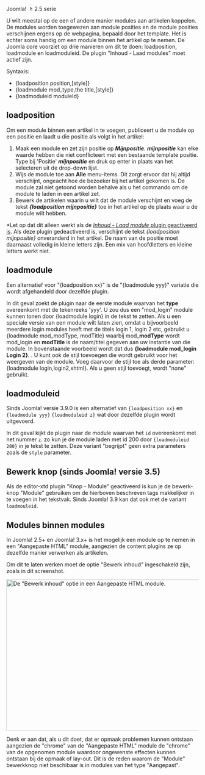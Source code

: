 <!-- Filename: How_do_you_put_a_module_inside_an_article%3F / Display title: Hoe zet u een module in een artikel? -->

Joomla!  <span class="small">≥ </span>2.5 serie

U wilt meestal op de een of andere manier modules aan artikelen
koppelen. De modules worden toegewezen aan module posities en de module
posities verschijnen ergens op de webpagina, bepaald door het template.
Het is echter soms handig om een module binnen het artikel op te nemen.
De Joomla core voorziet op drie manieren om dit te doen: loadposition,
loadmodule en loadmoduleid. De plugin "Inhoud - Laad modules" moet
actief zijn.

Syntaxis:

- {loadposition position,\[style\]}
- {loadmodule mod_type,the title,\[style\]}
- {loadmoduleid moduleId}

## loadposition

Om een module binnen een artikel in te voegen, publiceert u de module op
een positie en laadt u die positie als volgt in het artikel:

1.  Maak een module en zet zijn positie op ***Mijnpositie***.
    ***mijnpositie*** kan elke waarde hebben die niet conflicteert met
    een bestaande template positie. Type bij 'Positie' ***mijnpositie***
    en druk op enter in plaats van het selecteren uit de drop-down
    lijst.
2.  Wijs de module toe aan **Alle** menu-items. Dit zorgt ervoor dat hij
    altijd verschijnt, ongeacht hoe de bezoeker bij het artikel gekomen
    is. De module zal niet getoond worden behalve als u het commando om
    de module te laden in een
    artikel
    zet.
3.  Bewerk de artikelen waarin u wilt dat de module verschijnt en voeg
    de tekst ***{loadposition mijnpositie}*** toe in het artikel op de
    plaats waar u de module wilt hebben.

\*Let op dat dit alleen werkt als de [*Inhoud - Laad module* plugin
geactiveerd
is](https://docs.joomla.org/Help25:Extensions_Plugin_Manager_Edit#Content_-_Load_Modules "Special:MyLanguage/Help25:Extensions Plugin Manager Edit").
Als deze plugin gedeactiveerd is, verschijnt de tekst *{loadposition
mijnpositie}* onveranderd in het artikel. De naam van de positie moet
daarnaast volledig in kleine letters zijn. Een mix van hoofdletters en
kleine letters werkt niet.

## loadmodule

Een alternatief voor "{loadposition xx}" is de "{loadmodule yyy}"
variatie die wordt afgehandeld door dezelfde plugin.

In dit geval zoekt de plugin naar de eerste module waarvan het **type**
overeenkomt met de tekenreeks 'yyy'. U zou dus een "mod_login" module
kunnen tonen door {loadmodule login} in de tekst te zetten. Als u een
speciale versie van een module wilt laten zien, omdat u bijvoorbeeld
meerdere login modules heeft met de titels login 1, login 2 etc,
gebruikt u {loadmodule mod_modType, modTitle} waarbij mod\_**modType**
wordt mod_login en **modTitle** is de naam/titel gegeven aan uw
instantie van die module. In bovenstaande voorbeeld wordt dat dus
**{loadmodule mod_login Login 2}**. . U kunt ook de stijl toevoegen die
wordt gebruikt voor het weergeven van de module. Voeg daarvoor de stijl
toe als derde parameter: {loadmodule login,login2,xhtml}. Als u geen
stijl toevoegt, wordt "none" gebruikt.

## loadmoduleid

Sinds Joomla! versie 3.9.0 is een alternatief van `{loadposition xx}` en
`{loadmodule yyy}` `{loadmoduleid z}` wat door dezelfde plugin wordt
uitgevoerd.

In dit geval kijkt de plugin naar de module waarvan het `id` overeenkomt
met net nummer `z`. zo kun je de module laden met id 200 door
`{loadmoduleid 200}` in je tekst te zetten. Deze variant "begrijpt" geen
extra parameters zoals de `style` parameter.

## Bewerk knop (sinds Joomla! versie 3.5)

Als de editor-xtd plugin "Knop - Module" geactiveerd is kun je de
bewerk-knop "Module" gebruiken om de hierboven beschreven tags
makkelijker in te voegen in het tekstvak. Sinds Joomla! 3.9 kan dat ook
met de variant `loadmouleid`.

## Modules binnen modules

In Joomla! 2.5+ en Joomla! 3.x+ is het mogelijk een module op te nemen
in een "Aangepaste HTML" module, aangezien de content plugins ze op
dezelfde manier verwerken als artikelen.

Om dit te laten werken moet de optie "Bewerk inhoud" ingeschakeld zijn,
zoals in dit screenshot.

<img
src="https://docs.joomla.org/images/4/48/J3x_custom_html_prepare_content_option-nl.png"
decoding="async" data-file-width="691" data-file-height="396"
width="691" height="396"
alt="De &quot;Bewerk inhoud&quot; optie in een Aangepaste HTML module." />

Denk er aan dat, als u dit doet, dat er opmaak problemen kunnen ontstaan
aangezien de "chrome" van de "Aangepaste HTML" module de "chrome" van de
opgenomen module waardoor ongewenste effecten kunnen ontstaan bij de
opmaak of lay-out. Dit is de reden waarom de "Module" bewerkknop niet
beschibaar is in modules van het type "Aangepast".
